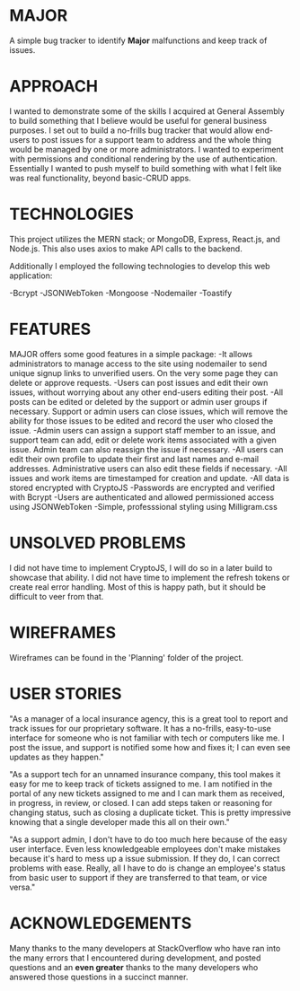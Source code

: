 # MAJOR
A simple bug tracker to identify **Major** malfunctions and keep track of issues.

# APPROACH
I wanted to demonstrate some of the skills I acquired at General Assembly to build something that I believe would be useful for general business purposes. I set out to build a no-frills bug tracker that would allow end-users to post issues for a support team to address and the whole thing would be managed by one or more administrators. I wanted to experiment with permissions and conditional rendering by the use of authentication. Essentially I wanted to push myself to build something with what I felt like was real functionality, beyond basic-CRUD apps.

# TECHNOLOGIES
This project utilizes the MERN stack; or MongoDB, Express, React.js, and Node.js. This also uses axios to make API calls to the backend. 

Additionally I employed the following technologies to develop this web application:

-Bcrypt 
-JSONWebToken
-Mongoose
-Nodemailer
-Toastify

# FEATURES
MAJOR offers some good features in a simple package:
-It allows administrators to manage access to the site using nodemailer to send unique signup links to unverified users. On the very some page they can delete or approve requests. 
-Users can post issues and edit their own issues, without worrying about any other end-users editing their post. 
-All posts can be edited or deleted by the support or admin user groups if necessary. Support or admin users can close issues, which will remove the ability for those issues to be edited and record the user who closed the issue.
-Admin users can assign a support staff member to an issue, and support team can add, edit or delete work items associated with a given issue. Admin team can also reassign the issue if necessary.
-All users can edit their own profile to update their first and last names and e-mail addresses. Administrative users can also edit these fields if necessary. 
-All issues and work items are timestamped for creation and update.
-All data is stored encrypted with CryptoJS
-Passwords are encrypted and verified with Bcrypt
-Users are authenticated and allowed permissioned access using JSONWebToken
-Simple, professsional styling using Milligram.css

# UNSOLVED PROBLEMS
I did not have time to implement CryptoJS, I will do so in a later build to showcase that ability. I did not have time to implement the refresh tokens or create real error handling. Most of this is happy path, but it should be difficult to veer from that.

# WIREFRAMES
Wireframes can be found in the 'Planning' folder of the project.

# USER STORIES
"As a manager of a local insurance agency, this is a great tool to report and track issues for our proprietary software. It has a no-frills, easy-to-use interface for someone who is not familiar with tech or computers like me. I post the issue, and support is notified some how and fixes it; I can even see updates as they happen."

"As a support tech for an unnamed insurance company, this tool makes it easy for me to keep track of tickets assigned to me. I am notified in the portal of any new tickets assigned to me and I can mark them as received, in progress, in review, or closed. I can add steps taken or reasoning for changing status, such as closing a duplicate ticket. This is pretty impressive knowing that a single developer made this all on their own."

"As a support admin, I don't have to do too much here because of the easy user interface. Even less knowledgeable employees don't make mistakes because it's hard to mess up a issue submission. If they do, I can correct problems with ease. Really, all I have to do is change an employee's status from basic user to support if they are transferred to that team, or vice versa."

# ACKNOWLEDGEMENTS
Many thanks to the many developers at StackOverflow who have ran into the many errors that I encountered during development, and posted questions and an **even greater** thanks to the many developers who answered those questions in a succinct manner.
